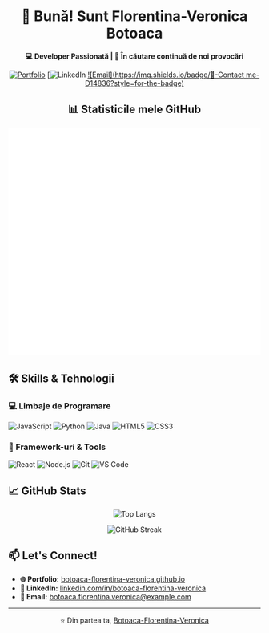 <div align="center">

# 👋 Bună! Sunt Florentina-Veronica Botoaca

**💻 Developer Passionată | 🌟 În căutare continuă de noi provocări**

[![Portfolio](https://img.shields.io/badge/🌐-Portfolio-blue?style=for-the-badge)](https://vera-botoaca.netlify.app/)
[![LinkedIn](https://www.linkedin.com/in/florentina-veronica-bo%C8%9Boac%C4%83-376374260/)
[![Email](https://img.shields.io/badge/📧-Contact me-D14836?style=for-the-badge)](mailto:botoaca.florentina.veronica@example.com)

## 📊 Statisticile mele GitHub

![Metrics](https://github.com/Botoaca-Florentina-Veronica/Vera-Botoaca/blob/main/metrics.svg)

</div>

## 🛠️ Skills & Tehnologii

### **💻 Limbaje de Programare**
![JavaScript](https://img.shields.io/badge/JavaScript-F7DF1E?style=flat&logo=javascript&logoColor=black)
![Python](https://img.shields.io/badge/Python-3776AB?style=flat&logo=python&logoColor=white)
![Java](https://img.shields.io/badge/Java-007396?style=flat&logo=java&logoColor=white)
![HTML5](https://img.shields.io/badge/HTML5-E34F26?style=flat&logo=html5&logoColor=white)
![CSS3](https://img.shields.io/badge/CSS3-1572B6?style=flat&logo=css3&logoColor=white)

### **🚀 Framework-uri & Tools**
![React](https://img.shields.io/badge/React-61DAFB?style=flat&logo=react&logoColor=black)
![Node.js](https://img.shields.io/badge/Node.js-339933?style=flat&logo=node.js&logoColor=white)
![Git](https://img.shields.io/badge/Git-F05032?style=flat&logo=git&logoColor=white)
![VS Code](https://img.shields.io/badge/VS_Code-007ACC?style=flat&logo=visual-studio-code&logoColor=white)

## 📈 GitHub Stats

<div align="center">

![Top Langs](https://github-readme-stats.vercel.app/api/top-langs/?username=Botoaca-Florentina-Veronica&layout=compact&theme=radical)

![GitHub Streak](https://streak-stats.demolab.com/?user=Botoaca-Florentina-Veronica&theme=radical)

</div>

## 📫 Let's Connect!

- **🌐 Portfolio:** [botoaca-florentina-veronica.github.io](https://botoaca-florentina-veronica.github.io/)
- **💼 LinkedIn:** [linkedin.com/in/botoaca-florentina-veronica](https://linkedin.com/in/botoaca-florentina-veronica)
- **📧 Email:** [botoaca.florentina.veronica@example.com](mailto:botoaca.florentina.veronica@example.com)

---

<div align="center">

⭐ Din partea ta, [Botoaca-Florentina-Veronica](https://github.com/Botoaca-Florentina-Veronica)

</div>
